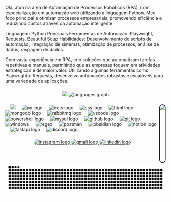 <p align="left">Olá, atuo na área de Automação de Processos Robóticos (RPA), com especialização em automação web utilizando a linguagem Python. Meu foco principal é otimizar processos empresariais, promovendo eficiência e reduzindo custos através da automação inteligente.

Linguagem: Python
Principais Ferramentas de Automação: Playwright, Requests, Beautiful Soup
Habilidades: Desenvolvimento de scripts de automação, integração de sistemas, otimização de processos, análise de dados, raspagem de dados.

Com vasta experiência em RPA, crio soluções que automatizam tarefas repetitivas e manuais, permitindo que as empresas foquem em atividades estratégicas e de maior valor. Utilizando algumas ferramentas como Playwright e Requests, desenvolvo automações robustas e escaláveis para uma variedade de aplicações.</p>

###

<div align="center">
  <img src="https://github-readme-stats.vercel.app/api?username=VictorHaddad&show_icons=true&theme=github_dark">
  <img src="https://github-readme-stats.vercel.app/api/top-langs?username=VictorHaddad&locale=en&hide_title=false&layout=compact&card_width=320&langs_count=5&hide_border=false&theme=github_dark" height="168" alt="languages graph"/>
  
</div>

###

<img align="right" height="180" src="https://media.giphy.com/media/v1.Y2lkPTc5MGI3NjExc2xubTYxdHFuc2NhZzg5bm9ua2dscmljbHByYWwxMjR4ZDE1ZW9uciZlcD12MV9pbnRlcm5hbF9naWZfYnlfaWQmY3Q9Zw/st5a7FHzwqbHjC2Mpy/giphy.gif" style="border: 2px solid; border-radius: 13px;" />

###

<div align="left">
  <img width="12" />
  <img src="https://github.com/marwin1991/profile-technology-icons/assets/25181517/37cb517e-d059-4cc0-8124-1a72b663167c" height="30">
  <img width="12" />
  <img src="https://skillicons.dev/icons?i=py" height="30" alt="py logo"/>
  <img width="12" />
  <img src="https://skillicons.dev/icons?i=bots" height="30" alt="bots logo"/>
  <img width="12" />
  <img src="https://skillicons.dev/icons?i=css" height="30" alt="css logo"/>
  <img width="12" />
  <img src="https://skillicons.dev/icons?i=html" height="30" alt="html logo"/>
  <img width="12" />
  <img src="https://skillicons.dev/icons?i=mongodb" height="30" alt="mongodb logo"/>
  <img width="12" />
  <img src="https://skillicons.dev/icons?i=rabbitmq" height="30" alt="rabbitmq logo"/>
  <img width="12" />
  <img src="https://skillicons.dev/icons?i=vscode" height="30" alt="vscode logo"/>
  <img width="12" />
  <img src="https://skillicons.dev/icons?i=powershell" height="30" alt="powershell logo"/>
  <img width="12" />
  <img src="https://skillicons.dev/icons?i=mysql" height="30" alt="mysql logo"/>
  
  <img width="12" />
  <img src="https://skillicons.dev/icons?i=github" height="30" alt="github logo"/>
  <img width="12" />
  <img src="https://skillicons.dev/icons?i=git" height="30" alt="git logo"/>
  <img width="12" />
  <img src="https://skillicons.dev/icons?i=windows" height="30" alt="windows"/>
  <img width="12" />
  <img src="https://skillicons.dev/icons?i=regex" height="30" alt="regex"/>
  <img width="12" />
  <img src="https://skillicons.dev/icons?i=postman" height="30" alt="postman"/>
  <img width="12" />
  <img src="https://skillicons.dev/icons?i=obsidian" height="30" alt="obsidian logo"/>
  <img width="12" />
  <img src="https://skillicons.dev/icons?i=notion" height="30" alt="notion logo"/>
  <img width="12" />
  <img src="https://skillicons.dev/icons?i=fastapi" height="30" alt="fastapi logo"/>
  <img width="12" />
  <img src="https://skillicons.dev/icons?i=discord" height="30" alt="discord logo"/>
</div>

###

<div align="center">
  <a href="https://www.instagram.com/_victor_haddad_" target="_blank">
    <img src="https://img.shields.io/static/v1?message=Instagram&logo=instagram&label=&color=blue&logoColor=white&labelColor=black&style=for-the-badge" height="35" alt="instagram logo" style="border-radius: 12px;" />
  </a>
  <a href="mailto:vhaddad977@gmail.com" target="_blank">
    <img src="https://img.shields.io/static/v1?message=Gmail&logo=gmail&label=&color=D14836&logoColor=white&labelColor=&style=for-the-badge" height="35" alt="gmail logo" style="border-radius: 12px;" />
  </a>
  <a href="https://www.linkedin.com/in/victor-h-0a5071211/" target="_blank">
    <img src="https://img.shields.io/static/v1?message=LinkedIn&logo=linkedin&label=&color=0077B5&logoColor=white&labelColor=&style=for-the-badge" height="35" alt="linkedin logo" style="border-radius: 12px;" />
  </a>
</div>

###

<br clear="both">

<img src="https://raw.githubusercontent.com/VictorHaddad/VictorHaddad/output/snake.svg" alt="Snake animation" />

###


